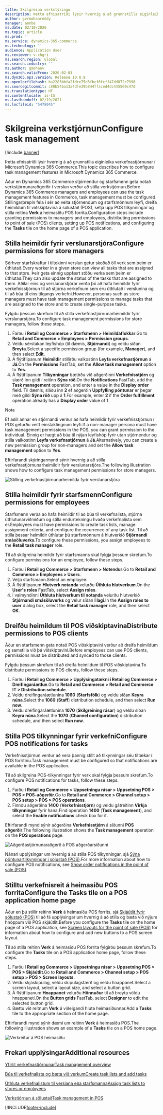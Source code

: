 ```yaml
---
title: Skilgreina verkstýringu
description: Þetta efnisatriði lýsir hvernig á að grunnstilla eiginleika verkefnastjórnunar í Microsoft Dynamics 365 Commerce.
author: gvrmohanreddy
manager: annbe
ms.date: 02/10/2020
ms.topic: article
ms.prod: ''
ms.service: dynamics-365-commerce
ms.technology: ''
audience: Application User
ms.reviewer: v-chgri
ms.search.region: Global
ms.search.industry: ''
ms.author: gmohanv
ms.search.validFrom: 2020-02-03
ms.dyn365.ops.version: Release 10.0.9
ms.openlocfilehash: ba2283bbfa2fdce75d3fbef6fcff47dd872c7998
ms.sourcegitcommit: c88b54ba13a4dfe39b844ffaced4dc435560c47d
ms.translationtype: HT
ms.contentlocale: is-IS
ms.lasthandoff: 02/19/2021
ms.locfileid: "5478045"
---
```

# <a name="configure-task-management"></a><span data-ttu-id="ca466-103">Skilgreina verkstjórnun</span><span class="sxs-lookup"><span data-stu-id="ca466-103">Configure task management</span></span>

[!include [banner](includes/banner.md)]

<span data-ttu-id="ca466-104">Þetta efnisatriði lýsir hvernig á að grunnstilla eiginleika verkefnastjórnunar í Microsoft Dynamics 365 Commerce.</span><span class="sxs-lookup"><span data-stu-id="ca466-104">This topic describes how to configure task management features in Microsoft Dynamics 365 Commerce.</span></span>

<span data-ttu-id="ca466-105">Áður en Dynamics 365 Commerce stjórnendur og starfsmenn geta notað verkstjórnunaraðgerðir í verslun verður að stilla verkstjórnun.</span><span class="sxs-lookup"><span data-stu-id="ca466-105">Before Dynamics 365 Commerce managers and employees can use the task management features in Commerce, task management must be configured.</span></span> <span data-ttu-id="ca466-106">Stillingarþrepin fela í sér að veita stjórnendum og starfsmönnum leyfi, dreifa heimildum til viðskiptavina á sölustað (POS), setja upp POS tilkynningar og stilla reitina **Verk** á heimasíðu POS forrita.</span><span class="sxs-lookup"><span data-stu-id="ca466-106">Configuration steps include granting permissions to managers and employees, distributing permissions to point of sale (POS) clients, setting up POS notifications, and configuring the **Tasks** tile on the home page of a POS application.</span></span>

## <a name="configure-permissions-for-store-managers"></a><span data-ttu-id="ca466-107">Stilla heimildir fyrir verslunarstjóra</span><span class="sxs-lookup"><span data-stu-id="ca466-107">Configure permissions for store managers</span></span>

<span data-ttu-id="ca466-108">Sérhver starfskraftur í tiltekinni verslun getur skoðað öll verk sem þeim er úthlutað.</span><span class="sxs-lookup"><span data-stu-id="ca466-108">Every worker in a given store can view all tasks that are assigned to that store.</span></span> <span data-ttu-id="ca466-109">Þeir geta einnig uppfært stöðu verka sem þeim er úthlutað.</span><span class="sxs-lookup"><span data-stu-id="ca466-109">They can also update the status of the tasks that are assigned to them.</span></span> <span data-ttu-id="ca466-110">Aðilar eins og verslunarstjórar verða þó að hafa heimildir fyrir verkefnisstjórnun til að stjórna verkefnum sem eru úthlutað í verslunina og til að búa til eins tilgangs verkefni.</span><span class="sxs-lookup"><span data-stu-id="ca466-110">However, personas such as store managers must have task management permissions to manage tasks that are assigned to the store and to create single-purpose tasks.</span></span>

<span data-ttu-id="ca466-111">Fylgdu þessum skrefum til að stilla verkefnastjórnunarheimildir fyrir verslunarstjóra.</span><span class="sxs-lookup"><span data-stu-id="ca466-111">To configure task management permissions for store managers, follow these steps.</span></span>

1. <span data-ttu-id="ca466-112">Farðu í **Retail og Commerce \> Starfsmenn \> Heimildaflokkar**.</span><span class="sxs-lookup"><span data-stu-id="ca466-112">Go to **Retail and Commerce \> Employees \> Permission groups**.</span></span>
1. <span data-ttu-id="ca466-113">Veldu sérstakan leyfishóp (til dæmis, **Stjórnandi**) og veldu síðan **Breyta**.</span><span class="sxs-lookup"><span data-stu-id="ca466-113">Select a specific permission group (for example, **Manager**), and then select **Edit**.</span></span>
1. <span data-ttu-id="ca466-114">Á flýtiflipanum **Heimildir** stillirðu valkostinn **Leyfa verkefnastjórnun** á **Já**.</span><span class="sxs-lookup"><span data-stu-id="ca466-114">On the **Permissions** FastTab, set the **Allow task management** option to **Yes**.</span></span>
1. <span data-ttu-id="ca466-115">Á flýtiflipanum **Tilkynningar** bætirðu við aðgerðinni **Verkefnisstjórn** og slærð inn gildi í reitinn **Sýna röð**.</span><span class="sxs-lookup"><span data-stu-id="ca466-115">On the **Notifications** FastTab, add the **Task management** operation, and enter a value in the **Display order** field.</span></span> <span data-ttu-id="ca466-116">Til dæmis, sláðu inn **2** ef aðgerðin **Uppfylling pöntunar** er þegar með gildi **Sýna röð** upp á **1**.</span><span class="sxs-lookup"><span data-stu-id="ca466-116">For example, enter **2** if the **Order fulfillment** operation already has a **Display order** value of **1**.</span></span>
    
> [!NOTE]
> <span data-ttu-id="ca466-117">Ef aðili annar en stjórnandi verður að hafa heimildir fyrir verkefnisstjórnun í POS geturðu veitt einstaklingnum leyfi.</span><span class="sxs-lookup"><span data-stu-id="ca466-117">If a non-manager persona must have task management permissions in the POS, you can grant permission to the individual.</span></span> <span data-ttu-id="ca466-118">Einnig er hægt að búa til nýjan leyfishóp fyrir utan stjórnendur og stilla valkostinn **Leyfa verkefnastjórnun** á **Já**.</span><span class="sxs-lookup"><span data-stu-id="ca466-118">Alternatively, you can create a new permission group for non-managers and set the **Allow task management** option to **Yes**.</span></span>

<span data-ttu-id="ca466-119">Eftirfarandi skýringarmynd sýnir hvernig á að stilla verkefnastjórnunarheimildir fyrir verslunarstjóra.</span><span class="sxs-lookup"><span data-stu-id="ca466-119">The following illustration shows how to configure task management permissions for store managers.</span></span>

![Stilling verkefnastjórnunarheimilda fyrir verslunarstjóra](media/HQ-POS-Tasks-Notifications-User-Permission.png)

## <a name="configure-permissions-for-employees"></a><span data-ttu-id="ca466-121">Stilla heimildir fyrir starfsmenn</span><span class="sxs-lookup"><span data-stu-id="ca466-121">Configure permissions for employees</span></span>

<span data-ttu-id="ca466-122">Starfsmenn verða að hafa heimildir til að búa til verkefnalista, stjórna úthlutunarviðmiðum og stilla endurtekningu hvaða verkefnalista sem er.</span><span class="sxs-lookup"><span data-stu-id="ca466-122">Employees must have permissions to create task lists, manage assignment criteria, and configure the recurrence of any task list.</span></span> <span data-ttu-id="ca466-123">Til að stilla þessar heimildir úthlutar þú starfsmönnum á hlutverkið **Stjórnandi smásöluverks**.</span><span class="sxs-lookup"><span data-stu-id="ca466-123">To configure these permissions, you assign employees to the **Retail task manager** role.</span></span>

<span data-ttu-id="ca466-124">Til að skilgreina heimildir fyrir starfsmanns skal fylgja þessum skrefum.</span><span class="sxs-lookup"><span data-stu-id="ca466-124">To configure permissions for an employee, follow these steps.</span></span>

1. <span data-ttu-id="ca466-125">Farðu í **Retail og Commerce \> Starfsmenn \> Notendur**.</span><span class="sxs-lookup"><span data-stu-id="ca466-125">Go to **Retail and Commerce \> Employees \> Users**.</span></span>
1. <span data-ttu-id="ca466-126">Velja starfsmann.</span><span class="sxs-lookup"><span data-stu-id="ca466-126">Select an employee.</span></span>
1. <span data-ttu-id="ca466-127">Á flýtiflipanum **Hlutverk notanda** velurðu **Úthluta hlutverkum**.</span><span class="sxs-lookup"><span data-stu-id="ca466-127">On the **User's roles** FastTab, select **Assign roles**.</span></span>
1. <span data-ttu-id="ca466-128">Í valmyndinni **Úthluta hlutverkum til notanda** velurðu hlutverkið **Stjórnandi smásöluverks** og velur síðan **Í lagi**.</span><span class="sxs-lookup"><span data-stu-id="ca466-128">In the **Assign roles to user** dialog box, select the **Retail task manager** role, and then select **OK**.</span></span>

## <a name="distribute-permissions-to-pos-clients"></a><span data-ttu-id="ca466-129">Dreifðu heimildum til POS viðskiptavina</span><span class="sxs-lookup"><span data-stu-id="ca466-129">Distribute permissions to POS clients</span></span>

<span data-ttu-id="ca466-130">Áður en starfsmenn geta notað POS viðskiptavini verður að dreifa heimildum og samstilla við þá viðskiptavini.</span><span class="sxs-lookup"><span data-stu-id="ca466-130">Before employees can use POS clients, permissions must be distributed and synced to those clients.</span></span>

<span data-ttu-id="ca466-131">Fylgdu þessum skrefum til að dreifa heimildum til POS viðskiptavina.</span><span class="sxs-lookup"><span data-stu-id="ca466-131">To distribute permissions to POS clients, follow these steps.</span></span>

1. <span data-ttu-id="ca466-132">Farðu í **Retail og Commerce \> Upplýsingatækni í Retail og Commerce \> Dreifingaráætlun**.</span><span class="sxs-lookup"><span data-stu-id="ca466-132">Go to **Retail and Commerce \> Retail and Commerce IT \> Distribution schedule**.</span></span>
1. <span data-ttu-id="ca466-133">Veldu dreifingaráætlunina **1060** (**Starfsfólk**) og veldu síðan **Keyra núna**.</span><span class="sxs-lookup"><span data-stu-id="ca466-133">Select the **1060** (**Staff**) distribution schedule, and then select **Run now**.</span></span>
1. <span data-ttu-id="ca466-134">Veldu dreifingaráætlunina **1070** (**Skilgreining rásar**) og veldu síðan **Keyra núna**.</span><span class="sxs-lookup"><span data-stu-id="ca466-134">Select the **1070** (**Channel configuration**) distribution schedule, and then select **Run now**.</span></span>

## <a name="configure-pos-notifications-for-tasks"></a><span data-ttu-id="ca466-135">Stilla POS tilkynningar fyrir verkefni</span><span class="sxs-lookup"><span data-stu-id="ca466-135">Configure POS notifications for tasks</span></span>

<span data-ttu-id="ca466-136">Verkefnisstjórnun verður að vera þannig stillt að tilkynningar séu tiltækar í POS forritinu.</span><span class="sxs-lookup"><span data-stu-id="ca466-136">Task management must be configured so that notifications are available in the POS application.</span></span>

<span data-ttu-id="ca466-137">Til að skilgreina POS-tilkynningar fyrir verk skal fylgja þessum skrefum.</span><span class="sxs-lookup"><span data-stu-id="ca466-137">To configure POS notifications for tasks, follow these steps.</span></span>

1. <span data-ttu-id="ca466-138">Farðu í **Retail og Commerce \> Uppsetningu rásar \> Uppsetning POS \> POS \> POS-aðgerðir**.</span><span class="sxs-lookup"><span data-stu-id="ca466-138">Go to **Retail and Commerce \> Channel setup \> POS setup \> POS \> POS operations**.</span></span>
1. <span data-ttu-id="ca466-139">Finndu aðgerðina **1400** (**Verkefnisstjórn**) og veldu gátreitinn **Virkja tilkynningar** fyrir hana.</span><span class="sxs-lookup"><span data-stu-id="ca466-139">Find operation **1400** (**Task management**), and select the **Enable notifications** check box for it.</span></span>

<span data-ttu-id="ca466-140">Eftirfarandi mynd sýnir aðgerðina **Verkefnisstjórn** á síðunni **POS aðgerðir**.</span><span class="sxs-lookup"><span data-stu-id="ca466-140">The following illustration shows the **Task management** operation on the **POS operations** page.</span></span>

![Aðgerðastjórnunaraðgerð á POS aðgerðarsíðunni](media/HQ-POS-Tasks-Notifications.png)

<span data-ttu-id="ca466-142">Nánari upplýsingar um hvernig á að stilla POS tilkynningar, sjá [Sýna pöntunartilkynningar í sölustað (POS)](notifications-pos.md).</span><span class="sxs-lookup"><span data-stu-id="ca466-142">For more information about how to configure POS notifications, see [Show order notifications in the point of sale (POS)](notifications-pos.md).</span></span>

## <a name="configure-the-tasks-tile-on-a-pos-application-home-page"></a><span data-ttu-id="ca466-143">Stilltu verkefnisreit á heimasíðu POS forrita</span><span class="sxs-lookup"><span data-stu-id="ca466-143">Configure the Tasks tile on a POS application home page</span></span>

<span data-ttu-id="ca466-144">Áður en þú stillir reitinn **Verk** á heimasíðu POS forrits, sjá [Skjáútlit fyrir sölustað (POS)](pos-screen-layouts.md) til að fá upplýsingar um hvernig á að stilla og bæta við nýjum hnöppum við POS skjáútlit.</span><span class="sxs-lookup"><span data-stu-id="ca466-144">Before you configure the **Tasks** tile on the home page of a POS application, see [Screen layouts for the point of sale (POS)](pos-screen-layouts.md) for information about how to configure and add new buttons to a POS screen layout.</span></span>

<span data-ttu-id="ca466-145">Til að stilla reitinn **Verk** á heimasíðu POS forrita fylgirðu þessum skrefum.</span><span class="sxs-lookup"><span data-stu-id="ca466-145">To configure the **Tasks** tile on a POS application home page, follow these steps.</span></span>

1. <span data-ttu-id="ca466-146">Farðu í **Retail og Commerce \> Uppsetningu rásar \> Uppsetning POS \> POS \> Skjáútlit**.</span><span class="sxs-lookup"><span data-stu-id="ca466-146">Go to **Retail and Commerce \> Channel setup \> POS setup \> POS \> Screen layouts**.</span></span>
1. <span data-ttu-id="ca466-147">Veldu skjáskipulag, veldu skipulagstærð og veldu hnappanet.</span><span class="sxs-lookup"><span data-stu-id="ca466-147">Select a screen layout, select a layout size, and select a button grid.</span></span>
1. <span data-ttu-id="ca466-148">Á flýtiflipanum **Hnappanet** velurðu **Hönnuður** til að breyta völdu hnappaneti.</span><span class="sxs-lookup"><span data-stu-id="ca466-148">On the **Button grids** FastTab, select **Designer** to edit the selected button grid.</span></span>
1. <span data-ttu-id="ca466-149">Bættu við reitnum **Verk** á viðeigandi hluta heimasíðunnar.</span><span class="sxs-lookup"><span data-stu-id="ca466-149">Add a **Tasks** tile to the appropriate section of the home page.</span></span>

<span data-ttu-id="ca466-150">Eftirfarandi mynd sýnir dæmi um reitinn **Verk** á heimasíðu POS.</span><span class="sxs-lookup"><span data-stu-id="ca466-150">The following illustration shows an example of a **Tasks** tile on a POS home page.</span></span>

![Verkreitur á POS heimasíðu](media/POS-home-screen-tasks-button-image.png)

## <a name="additional-resources"></a><span data-ttu-id="ca466-152">Frekari upplýsingar</span><span class="sxs-lookup"><span data-stu-id="ca466-152">Additional resources</span></span>

[<span data-ttu-id="ca466-153">Yfirlit verkefnastjórnunar</span><span class="sxs-lookup"><span data-stu-id="ca466-153">Task management overview</span></span>](task-mgmt-overview.md)

[<span data-ttu-id="ca466-154">Búa til verkefnalista og bæta við verkum</span><span class="sxs-lookup"><span data-stu-id="ca466-154">Create task lists and add tasks</span></span>](task-mgmt-create-lists.md)

[<span data-ttu-id="ca466-155">Úthluta verkefnalistum til verslana eða starfsmanna</span><span class="sxs-lookup"><span data-stu-id="ca466-155">Assign task lists to stores or employees</span></span>](task-mgmt-assign-lists.md)

[<span data-ttu-id="ca466-156">Verkstjórnun á sölustað</span><span class="sxs-lookup"><span data-stu-id="ca466-156">Task management in POS</span></span>](task-mgmt-POS.md)


[!INCLUDE[footer-include](../includes/footer-banner.md)]
